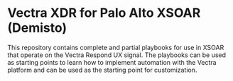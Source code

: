 # Vectra XDR for Palo Alto XSOAR (Demisto)
This repository contains complete and partial playbooks for use in XSOAR that operate on the Vectra Respond UX signal.
The playbooks can be used as starting points to learn how to implement automation with the Vectra platform and can be used as the starting point for customization.
